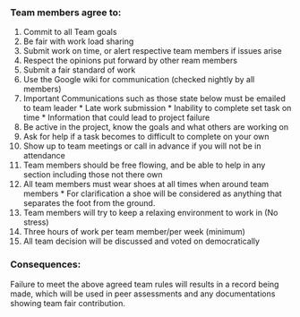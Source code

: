 ### Team  members agree to: ###
  1. Commit to all Team goals
  1. Be fair with work load sharing
  1. Submit work on time, or alert respective team members if issues arise
  1. Respect the opinions put forward by other ream members
  1. Submit a fair standard of work
  1. Use the Google wiki for communication (checked nightly by all members)
  1. Important Communications such as those state below must be emailed to team leader
    * Late work submission
    * Inability to complete set task on time
    * Information that could lead to project failure
  1. Be active in the project, know the goals and what others are working on
  1. Ask for help if a task becomes to difficult to complete on your own
  1. Show up to team meetings or call in advance if you will not be in attendance
  1. Team members should be free flowing, and be able to help in any section including those not there own
  1. All team members must wear shoes at all times when around team members
    * For clarification a shoe will be considered as anything that separates the foot from the ground.
  1. Team members will try to keep a relaxing environment to work in (No stress)
  1. Three hours of work per team member/per week (minimum)
  1. All team decision will be discussed and voted on democratically

### Consequences: ###
Failure to meet the above agreed team rules will results in a record being made, which will be used in peer assessments and any documentations showing team fair contribution.